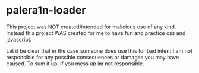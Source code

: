 # palera1n-loader

This project was NOT created/intended for malicious use of any kind. Instead this project WAS created for me to have fun and practice css and javascript.

Let it be clear that in the case someone does use this for bad intent I am not responsible for any possible consequences or damages you may have caused. To sum it up, if you mess up im not responsible.
